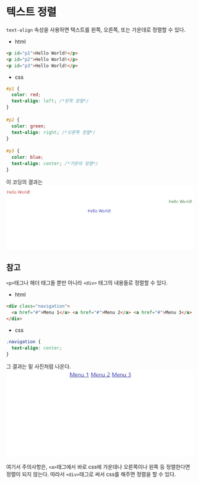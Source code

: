 # 텍스트 정렬
```text-align``` 속성을 사용하면 텍스트를 왼쪽, 오른쪽, 또는 가운데로 정렬할 수 있다.   
* html
```html
<p id="p1">Hello World!</p>
<p id="p2">Hello World!</p>
<p id="p3">Hello World!</p>
```
* css
```css
#p1 {
  color: red;
  text-align: left; /*왼쪽 정렬*/
}

#p2 {
  color: green;
  text-align: right; /*오른쪽 정렬*/
}

#p3 {
  color: blue;
  text-align: center; /*가운데 정렬*/
}
```
이 코딩의 결과는    
![image](images/text%EC%A0%95%EB%A0%AC.jpeg)   

## 참고
```<p>```태그나 헤더 태그들 뿐만 아니라 ```<div>``` 태그의 내용들로 정렬할 수 있다.   
* html
```html
<div class="navigation">
  <a href="#">Menu 1</a> <a href="#">Menu 2</a> <a href="#">Menu 3</a>
</div>
```
* css
```css
.navigation {
  text-align: center;
}
```  
그 결과는 밑 사진처럼 나온다.
![image](images/%ED%85%8D%EC%8A%A4%ED%8A%B8%EC%A0%95%EB%A0%AC2.jpeg)  

여기서 주의사항은, ```<a>```태그에서 바로 css에 가운데나 오른쪽이나 왼쪽 등 정렬한다면 정렬이 되지 않는다. 따라서 ```<div>```태그로 써서 css를 해주면 정렬을 할 수 있다.